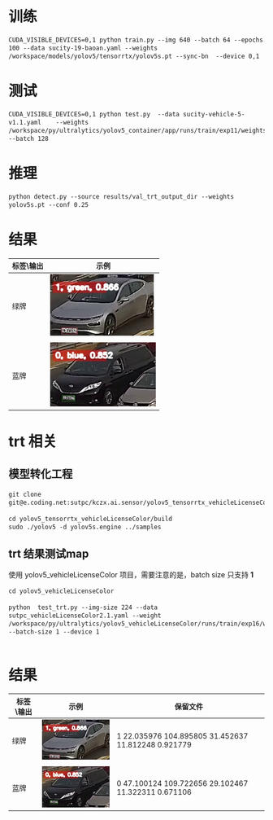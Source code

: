 <!--
 * @Author: xujianrong xujianrong@sutpc.com
 * @Date: 2022-11-18 15:31:49
 * @LastEditTime: 2023-10-24 11:59:30
 * @LastEditors: xujianrong xujianrong@sutpc.com
 * @Description: 
 * @FilePath: /yolov5_vehicleLicenseColor/README.md
 * 
-->


# 训练
```
CUDA_VISIBLE_DEVICES=0,1 python train.py --img 640 --batch 64 --epochs 100 --data sucity-19-baoan.yaml --weights /workspace/models/yolov5/tensorrtx/yolov5s.pt --sync-bn  --device 0,1
```


# 测试
```
CUDA_VISIBLE_DEVICES=0,1 python test.py  --data sucity-vehicle-5-v1.1.yaml    --weights /workspace/py/ultralytics/yolov5_container/app/runs/train/exp11/weights/best.pt   --batch 128

```

# 推理
```
python detect.py --source results/val_trt_output_dir --weights yolov5s.pt --conf 0.25
```

# 结果


| 标签\输出 | 示例 |
| ---- | ---- |
|   绿牌   | ![](results/outsamples/qiao_hou_2305.jpg)     |
|||
|   蓝牌   | ![](results/outsamples/qiao_hou_2286.jpg)     |

# trt 相关

## 模型转化工程
```
git clone git@e.coding.net:sutpc/kczx.ai.sensor/yolov5_tensorrtx_vehicleLicenseColor.git

cd yolov5_tensorrtx_vehicleLicenseColor/build
sudo ./yolov5 -d yolov5s.engine ../samples
```
## trt 结果测试map

使用 yolov5_vehicleLicenseColor 项目，需要注意的是，batch size 只支持 **1**

```
cd yolov5_vehicleLicenseColor

python  test_trt.py --img-size 224 --data sutpc_vehicleLicenseColor2.1.yaml --weight /workspace/py/ultralytics/yolov5_vehicleLicenseColor/runs/train/exp16/weights/best.pt --batch-size 1 --device 1 


```

# 结果


| 标签\输出 | 示例                                      | 保留文件                                            |
| --------- | ----------------------------------------- | --------------------------------------------------- |
| 绿牌      | ![](results/outsamples/qiao_hou_2305.jpg) | 1 22.035976 104.895805 31.452637 11.812248 0.921779 |
|           |                                           |                                                     |
| 蓝牌      | ![](results/outsamples/qiao_hou_2286.jpg) | 0 47.100124 109.722656 29.102467 11.322311 0.671106 |
